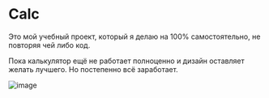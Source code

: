 # Calc

Это мой учебный проект, который я делаю на 100% самостоятельно, не повторяя чей либо код.


Пока калькулятор ещё не работает полноценно и дизайн оставляет желать лучшего. Но постепенно всё заработает.

![image](https://user-images.githubusercontent.com/59067552/129444365-634dcd0c-b8eb-4139-a5c5-d5d4cd4079e7.png)
